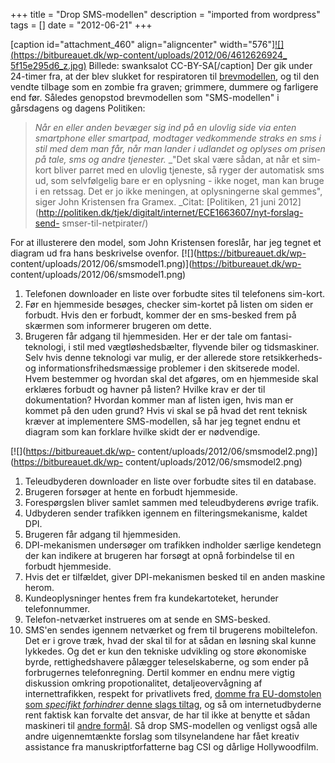 +++
title = "Drop SMS-modellen"
description = "imported from wordpress"
tags = []
date = "2012-06-21"
+++

[caption id="attachment_460" align="aligncenter"
width="576"][![](https://bitbureauet.dk/wp-content/uploads/2012/06/4612626924_
5f15e295d6_z.jpg)](https://secure.flickr.com/photos/swanksalot/4612626924/)
Billede: swanksalot CC-BY-SA[/caption] Der gik under 24-timer fra, at der blev
slukket for respiratoren til [brevmodellen](http://brevmodellen.dk/), og til
den vendte tilbage som en zombie fra graven; grimmere, dummere og farligere
end før. Således genopstod brevmodellen som "SMS-modellen" i gårsdagens og
dagens Politiken:

> _Når en eller anden bevæger sig ind på en ulovlig side via enten smartphone
eller smartpad, modtager vedkommende straks en sms i stil med dem man får, når
man lander i udlandet og oplyses om prisen på tale, sms og andre tjenester._
_"Det skal være sådan, at når et sim-kort bliver parret med en ulovlig
tjeneste, så ryger der automatisk sms ud, som selvfølgelig bare er en
oplysning - ikke noget, man kan bruge i en retssag. Det er jo ikke meningen,
at oplysningerne skal gemmes", siger John Kristensen fra Gramex. _Citat:
[Politiken, 21 juni
2012](http://politiken.dk/tjek/digitalt/internet/ECE1663607/nyt-forslag-send-
smser-til-netpirater/)

For at illusterere den model, som John Kristensen foreslår, har jeg tegnet et
diagram ud fra hans beskrivelse ovenfor. [![](https://bitbureauet.dk/wp-
content/uploads/2012/06/smsmodel1.png)](https://bitbureauet.dk/wp-
content/uploads/2012/06/smsmodel1.png)

  1. Telefonen downloader en liste over forbudte sites til telefonens sim-kort.
  2. Før en hjemmeside besøges, checker sim-kortet på listen om siden er forbudt. Hvis den er forbudt, kommer der en sms-besked frem på skærmen som informerer brugeren om dette.
  3. Brugeren får adgang til hjemmesiden.
Her er der tale om fantasi-teknologi, i stil med vægtløshedsbælter, flyvende
biler og tidsmaskiner. Selv hvis denne teknologi var mulig, er der allerede
store retsikkerheds- og informationsfrihedsmæssige problemer i den skitserede
model. Hvem bestemmer og hvordan skal det afgøres, om en hjemmeside skal
erklæres forbudt og havner på listen? Hvilke krav er der til dokumentation?
Hvordan kommer man af listen igen, hvis man er kommet på den uden grund? Hvis
vi skal se på hvad det rent teknisk kræver at implementere SMS-modellen, så
har jeg tegnet endnu et diagram som kan forklare hvilke skidt der er
nødvendige.

[![](https://bitbureauet.dk/wp-
content/uploads/2012/06/smsmodel2.png)](https://bitbureauet.dk/wp-
content/uploads/2012/06/smsmodel2.png)

  1. Teleudbyderen downloader en liste over forbudte sites til en database.
  2. Brugeren forsøger at hente en forbudt hjemmeside.
  3. Forespørgslen bliver samlet sammen med teleudbyderens øvrige trafik.
  4. Udbyderen sender trafikken igennem en filteringsmekanisme, kaldet DPI.
  5. Brugeren får adgang til hjemmesiden.
  6. DPI-mekanismen undersøger om trafikken indholder særlige kendetegn der kan indikere at brugeren har forsøgt at opnå forbindelse til en forbudt hjemmeside.
  7. Hvis det er tilfældet, giver DPI-mekanismen besked til en anden maskine herom.
  8. Kundeoplysninger hentes frem fra kundekartoteket, herunder telefonnummer.
  9. Telefon-netværket instrueres om at sende en SMS-besked.
  10. SMS'en sendes igennem netværket og frem til brugerens mobiltelefon.
Det er i grove træk, hvad der skal til for at sådan en løsning skal kunne
lykkedes. Og det er kun den tekniske udvikling og store økonomiske byrde,
rettighedshavere pålægger teleselskaberne, og som ender på forbrugernes
telefonregning. Dertil kommer en endnu mere vigtig diskussion omkring
propotionalitet, detaljeovervågning af internettrafikken, respekt for
privatlivets fred, [domme fra EU-domstolen som _specifikt forhindrer_ denne
slags tiltag](http://www.edri.org/sabam_netlog_win), og så om
internetudbyderne rent faktisk kan forvalte det ansvar, de har til ikke at
benytte et sådan maskineri til [andre
formål](https://bitbureauet.dk/2012/02/grooveshark-og-dpi/ "Grooveshark-
kendelse åbner for hårdhændet internetcensur" ). Så drop SMS-modellen og
venligst også alle andre uigennemtænkte forslag som tilsynelandene har fået
kreativ assistance fra manuskriptforfatterne bag CSI og dårlige Hollywoodfilm.

